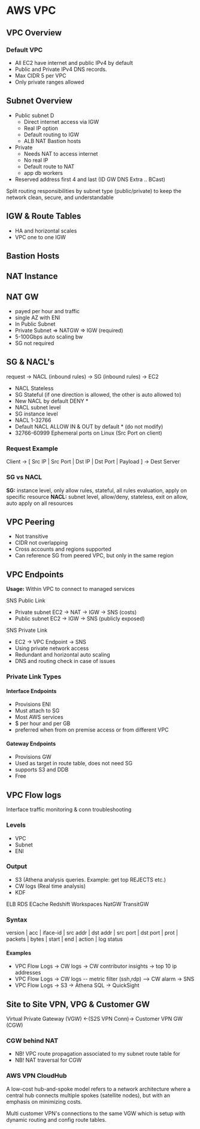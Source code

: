 # AWS VPC

## VPC Overview

### Default VPC

- All EC2 have internet and public IPv4 by default
- Public and Private IPv4 DNS records.
- Max CIDR 5 per VPC
- Only private ranges allowed

## Subnet Overview

- Public subnet D
  - Direct internet access via IGW
  - Real IP option
  - Default routing to IGW
  - ALB NAT Bastion hosts
- Private
  - Needs NAT to access internet
  - No real IP
  - Default route to NAT
  - app db workers
- Reserved address first 4 and last (ID GW DNS Extra .. BCast)

Split routing responsibilities by subnet type (public/private) to keep the network clean, secure, and understandable

## IGW & Route Tables

- HA and horizontal scales
- VPC one to one IGW

## Bastion Hosts

## NAT Instance

## NAT GW

- payed per hour and traffic
- single AZ with ENI
- In Public Subnet
- Private Subnet => NATGW => IGW (required)
- 5-100Gbps auto scaling bw
- SG not required

## SG & NACL's

request -> NACL (inbound rules) -> SG (inbound rules) -> EC2

- NACL Stateless
- SG Stateful (if one direction is allowed, the other is auto allowed to)
- New NACL by default DENY *
- NACL subnet level
- SG instance level
- NACL 1-32766
- Default NACL ALLOW IN & OUT by default * (do not modify)
- 32766-60999 Ephemeral ports on Linux (Src Port on client)

### Request Example

Client -> [ Src IP | Src Port | Dst IP | Dst Port | Payload ] -> Dest Server

### SG vs NACL

**SG:** instance level, only allow rules, stateful, all rules evaluation, apply on specific resource
**NACL:** subnet level, allow/deny, stateless, exit on allow, auto apply on all resources

## VPC Peering

- Not transitive
- CIDR not overlapping
- Cross accounts and regions supported
- Can reference SG from peered VPC, but only in the same region

## VPC Endpoints

**Usage:** Within VPC to connect to managed services

SNS Public Link

- Private subnet EC2 -> NAT -> IGW -> SNS (costs)
- Public subnet EC2 -> IGW -> SNS (publicly exposed)

SNS Private Link

- EC2 -> VPC Endpoint -> SNS
- Using private network access
- Redundant and horizontal auto scaling
- DNS and routing check in case of issues

### Private Link Types

#### Interface Endpoints

- Provisions ENI
- Must attach to SG
- Most AWS services
- $ per hour and per GB
- preferred when from on premise access or from different VPC

#### Gateway Endpoints

- Provisions GW
- Used as target in route table, does not need SG
- supports S3 and DDB
- Free

## VPC Flow logs

Interface traffic monitoring & conn troubleshooting

### Levels

- VPC
- Subnet
- ENI

### Output

- S3 (Athena analysis queries. Example: get top REJECTS etc.)
- CW logs (Real time analysis)
- KDF

ELB RDS ECache Redshift Workspaces NatGW TransitGW

### Syntax

version | acc | iface-id | src addr | dst addr | src port | dst port | prot | packets | bytes | start | end | action | log status

#### Examples

- VPC Flow Logs -> CW logs -> CW contributor insights -> top 10 ip addresses
- VPC Flow Logs -> CW logs -- metric filter (ssh,rdp) --> CW alarm -> SNS
- VPC Flow Logs -> S3 -> Athena SQL -> QuickSight

## Site to Site VPN, VPG & Customer GW

Virtual Private Gateway (VGW) <-(S2S VPN Conn)-> Customer VPN GW (CGW)

### CGW behind NAT

- NB! VPC route propagation associated to my subnet route table for
- NB! NAT traversal for CGW

### AWS VPN CloudHub

A low-cost hub-and-spoke model refers to a network architecture where a central hub connects multiple spokes (satellite nodes), but with an emphasis on minimizing costs.

Multi customer VPN's connections to the same VGW which is setup with dynamic routing and config route tables.
